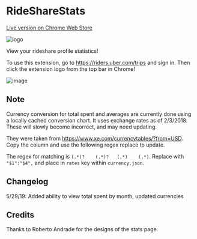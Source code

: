 # RideShareStats

[Live version on Chrome Web Store](https://chrome.google.com/webstore/detail/uber-trip-stats/kddlnbejbpknoedebeojobofnbdfhpnm)

![logo](images/icon500.png)

View your rideshare profile statistics!

To use this extension, go to https://riders.uber.com/trips and sign in. Then click the extension logo from the top bar in Chrome!

![image](https://i.imgur.com/TBOTsi4.png)

## Note

Currency conversion for total spent and averages are currently done using a locally cached conversion chart. It uses exchange rates as of 2/3/2018. These will slowly become incorrect, and may need updating.

They were taken from https://www.xe.com/currencytables/?from=USD. Copy the column and use the following regex replace to update.

The regex for matching is `(.*)?	(.*)?	(.*)	(.*)`. Replace with `"$1":"$4",` and place in `rates` key within `currency.json`.

## Changelog

5/29/19: Added ability to view total spent by month, updated currencies

## Credits

Thanks to Roberto Andrade for the designs of the stats page.